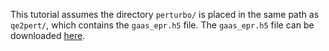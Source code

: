 This tutorial assumes the directory `perturbo/` is placed in the same path as `qe2pert/`, which contains the `gaas_epr.h5` file.
The `gaas_epr.h5` file can be downloaded [here](https://caltech.app.box.com/s/rwqsofq10mzm9vz5avm2tcka3lg1vnai).
